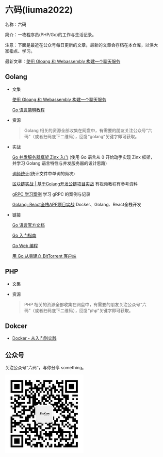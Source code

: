 # 六码(liuma2022)
名称：六码

简介：一枚程序员(PHP/Go)的工作与生活记录。

注意：下面是最近在公众号每日更新的文章，最新的文章会存档在本仓库，以供大家指点、学习。

最新文章：[使用 Gloang 和 Webassembly 构建一个聊天服务](./docs/golang/build-a-chat-service-using-goLang-and-WebAssembly/part-1.md)

## Golang
- 文集

    [使用 Gloang 和 Webassembly 构建一个聊天服务](./docs/golang/build-a-chat-service-using-goLang-and-WebAssembly/part-1.md)

    [Go 语言简明教程](./docs/golang/go-language-concise-course.md)

- 资源

    > Golang 相关的资源全部收集在网盘中，有需要的朋友关注公众号“六码”（或者扫码底下二维码），回复“golang”关键字即可获取。
- 实战
    
    [Go 并发服务器框架 Zinx 入门](https://github.com/yellowStarts/zinx) 
    (使用 Go 语言从 0 开始动手实现 Zinx 框架，并学习 Golang 语言特性与并发服务器的设计思路)
    
    [词频统计](https://github.com/yellowStarts/wordcount)(统计文件中单词的频次)
    
    [区块链实战 | 基于Golang开发公链项目实战](https://github.com/yellowStarts/go-public-chain)  有视频教程有参考资料

    [gRPC 学习案例](https://github.com/yellowStarts/go-pcbook-micro) 学习 gRPC 的案例与记录

    [Golang+React全栈APP项目实战](https://github.com/yellowStarts/memrizr) Docker、Golang、React全栈开发

- 链接

    [Go 语言官方文档](http://golang.org/doc/)

    [Go 入门指南](https://github.com/Unknwon/the-way-to-go_ZH_CN)

    [Go Web 编程](https://github.com/astaxie/build-web-application-with-golang/blob/master/LICENSE.md)

    [用 Go 从零建立 BitTorrent 客户端](https://blog.mynameisdhr.com/YongGOCongLingJianLiBitTorrentKeHuDuan/)


## PHP
- 文集

- 资源
    > PHP 相关的资源全部收集在网盘中，有需要的朋友关注公众号“六码”（或者扫码底下二维码），回复“php”关键字即可获取。

## Dokcer
- [Docker - 从入门到实践](https://yeasy.gitbook.io/docker_practice/)

## 公众号
关注公众号“六码”，与你分享 something。

![六码](./images/liuma2022.jpg)
